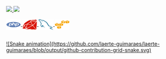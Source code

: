  <div>
  <a href="https://github.com/laerte-guimaraes">
  <img height="180em" src="https://github-readme-stats.vercel.app/api?username=laerte-guimaraes&show_icons=true&theme=default&include_all_commits=true&count_private=true"/>
  <img height="180em" src="https://github-readme-stats.vercel.app/api/top-langs/?username=laerte-guimaraes&layout=compact&langs_count=7&theme=default"/>
</div>
<div style="display: inline_block"><br>
  <img align="center" alt="Rafa-Ts" height="30" width="40" src="https://raw.githubusercontent.com/devicons/devicon/master/icons/php/php-plain.svg">
  <img align="center" alt="Rafa-Ruby" height="30" width="40" src="https://raw.githubusercontent.com/devicons/devicon/master/icons/ruby/ruby-plain.svg">
  <img align="center" alt="Rafa-React" height="30" width="40" src="https://raw.githubusercontent.com/devicons/devicon/master/icons/mysql/mysql-plain.svg">
  <img align="center" alt="Rafa-HTML" height="30" width="40" src="https://raw.githubusercontent.com/devicons/devicon/master/icons/amazonwebservices/amazonwebservices-original.svg">
</div>
  
  ##
 
<div> 
  ![Snake animation](https://github.com/laerte-guimaraes/laerte-guimaraes/blob/output/github-contribution-grid-snake.svg)
</div>
